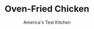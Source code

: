 ---
layout: ../../layouts/MarkdownPostLayout.astro
title: Oven-Fried Chicken
author: America's Test Kitchen
pubDate: 2023-03-15
description: "Crunchy-coated fried chicken is utterly irresistible, but it can be a real pain. We wanted to mimic the best of fried chicken with a minimum of fuss-and bake it, not fry it."
image_url: https://res.cloudinary.com/hksqkdlah/image/upload/ar_1:1,c_fill,dpr_2.0,f_auto,fl_lossy.progressive.strip_profile,g_faces:auto,q_auto:low,w_344/4356_sfs-cvr-ovenfriedchicken
tags: ["Main Courses","Chicken","Light","Cook's Country TV"]
calories: 3225
protein: 20
carbohydrates: 13
fats: 
fiber: 
ingredients: ["2 cups, buttermilk","2 tablespoons, Dijon mustard","2 1/4 teaspoons, table salt","1 1/2 teaspoons, garlic powder","1 1/2 teaspoons, ground black pepper","1 teaspoon, hot pepper sauce","8 , split bone-in chicken breasts (10 to 12 ounces each), skin removed and ribs trimmed with kitchen shears","2 1/2 cups, crushed corn flakes","3/4 cup, fresh bread crumbs","1/2 teaspoon, ground poultry seasoning","1/2 teaspoon, paprika","1/8 teaspoon, cayenne pepper","2 tablespoons, vegetable oil"]
serves: 8
time: ""
instructions: ["Whisk buttermilk, mustard, 2 teaspoons salt, 1 teaspoon garlic powder, 1 teaspoon black pepper, and hot sauce together in large bowl. Add chicken, turn to coat well, cover, and refrigerate at least 1 hour or overnight.","Adjust oven rack to upper-middle position and heat oven to 400 degrees. Line rimmed baking sheet with foil, set wire rack on sheet, and coat rack with nonstick cooking spray.","Gently toss corn flakes, bread crumbs, remaining 1/2 teaspoon garlic powder, remaining 1/2 teaspoon black pepper, remaining 1/4 teaspoon salt, poultry seasoning, paprika, and cayenne in shallow dish until combined. Drizzle oil over crumbs and toss until well coated. Working with one piece at a time, remove chicken from marinade and dredge in crumb mixture, firmly pressing crumbs onto all sides of chicken. Place chicken on prepared rack, leaving 1/2 inch of space between each piece. Bake until chicken is deep golden brown, juices run clear, and instant-read thermometer inserted deep into breast away from bone registers 160 degrees, 35 to 45 minutes.","Make-Ahead PreparationsWant to serve Oven-Fried Chicken after work? Marinate the chicken in the buttermilk mixture and combine the dry ingredients in a zipper-lock bag (all but the oil) the night before or in the morning before heading out. When you come home, all you'll have to do is heat the oven, toss the crumb mixture with oil, coat the chicken, and bake."]
nutrition: ["397 mg Potassium","227 mg Phosphorus","99 mg Calcium","3 mg Iron","31 mg Magnesium","445 mg Sodium","3 mg Zinc","29 g Fat","6 mg Niacin (B3)","12 g Monounsaturated","5 g Polyunsaturated","2 mg Vitamin C","2 µg Vitamin D","88 mg Cholesterol","8 g Saturated","31 µg Folic acid","7 µg Folate (food)","4 g Sugars","1 µg Vitamin K","125 g Water","13 g Carbs","62 µg Folate equivalent (total)","20 g Protein","1 mg Vitamin E","56 µg Vitamin A","403 kcal Energy","3225 calories"]
notes: "To crush the corn flakes, place them inside a plastic bag and use a rolling pin to break them into pieces no smaller than 1/2 inch."
---